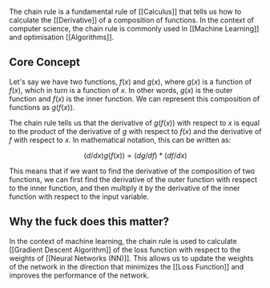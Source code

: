 The chain rule is a fundamental rule of [[Calculus]] that tells us how to calculate the [[Derivative]] of a composition of functions. In the context of computer science, the chain rule is commonly used in [[Machine Learning]] and optimisation [[Algorithms]].

## Core Concept

Let's say we have two functions, $f(x)$ and $g(x)$, where $g(x)$ is a function of $f(x)$, which in turn is a function of $x$. In other words, $g(x)$ is the outer function and $f(x)$ is the inner function. We can represent this composition of functions as $g(f(x))$.

The chain rule tells us that the derivative of $g(f(x))$ with respect to $x$ is equal to the product of the derivative of $g$ with respect to $f(x)$ and the derivative of $f$ with respect to $x$. In mathematical notation, this can be written as:

$$(d/dx) g(f(x)) = (dg/df) * (df/dx)$$

This means that if we want to find the derivative of the composition of two functions, we can first find the derivative of the outer function with respect to the inner function, and then multiply it by the derivative of the inner function with respect to the input variable.

## Why the fuck does this matter?

In the context of machine learning, the chain rule is used to calculate [[Gradient Descent Algorithm]] of the loss function with respect to the weights of [[Neural Networks (NN)]]. This allows us to update the weights of the network in the direction that minimizes the [[Loss Function]] and improves the performance of the network.
